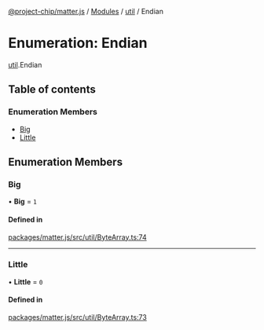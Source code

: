 [@project-chip/matter.js](../README.md) / [Modules](../modules.md) / [util](../modules/util.md) / Endian

# Enumeration: Endian

[util](../modules/util.md).Endian

## Table of contents

### Enumeration Members

- [Big](util.Endian.md#big)
- [Little](util.Endian.md#little)

## Enumeration Members

### Big

• **Big** = ``1``

#### Defined in

[packages/matter.js/src/util/ByteArray.ts:74](https://github.com/project-chip/matter.js/blob/5bdbf8d/packages/matter.js/src/util/ByteArray.ts#L74)

___

### Little

• **Little** = ``0``

#### Defined in

[packages/matter.js/src/util/ByteArray.ts:73](https://github.com/project-chip/matter.js/blob/5bdbf8d/packages/matter.js/src/util/ByteArray.ts#L73)
